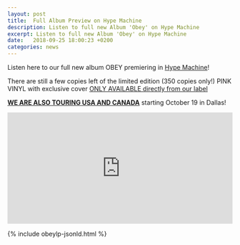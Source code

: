 ```yaml
---
layout: post
title:  Full Album Preview on Hype Machine
description: Listen to full new Album 'Obey' on Hype Machine
excerpt: Listen to full new Album 'Obey' on Hype Machine
date:   2018-09-25 18:00:23 +0200
categories: news
---
```


Listen here to our full new album OBEY premiering in [Hype Machine](https://hypem.com/premiere/exploded+view)!

There are still a few copies left of the limited edition (350 copies only!) PINK VINYL with exclusive cover [ONLY AVAILABLE directly from our label](https://www.sacredbonesrecords.com/collections/frontpage/products/sbr209-exploded-view-obey)

**[WE ARE ALSO TOURING USA AND CANADA]({{site.baseurl}}/tour-dates/)** starting October 19 in Dallas!

<iframe src="https://hypem.com/premiere-embed/exploded+view" allowtransparency="true" frameborder="0" scrolling="no" style="width: 100%; height:250px;"></iframe>


{% include obeylp-jsonld.html %}
